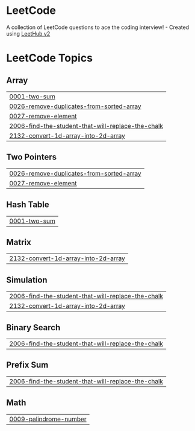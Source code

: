 # LeetCode
A collection of LeetCode questions to ace the coding interview! - Created using [LeetHub v2](https://github.com/arunbhardwaj/LeetHub-2.0)

<!---LeetCode Topics Start-->
# LeetCode Topics
## Array
|  |
| ------- |
| [0001-two-sum](https://github.com/Sivaraj7/LeetCode/tree/master/0001-two-sum) |
| [0026-remove-duplicates-from-sorted-array](https://github.com/Sivaraj7/LeetCode/tree/master/0026-remove-duplicates-from-sorted-array) |
| [0027-remove-element](https://github.com/Sivaraj7/LeetCode/tree/master/0027-remove-element) |
| [2006-find-the-student-that-will-replace-the-chalk](https://github.com/Sivaraj7/LeetCode/tree/master/2006-find-the-student-that-will-replace-the-chalk) |
| [2132-convert-1d-array-into-2d-array](https://github.com/Sivaraj7/LeetCode/tree/master/2132-convert-1d-array-into-2d-array) |
## Two Pointers
|  |
| ------- |
| [0026-remove-duplicates-from-sorted-array](https://github.com/Sivaraj7/LeetCode/tree/master/0026-remove-duplicates-from-sorted-array) |
| [0027-remove-element](https://github.com/Sivaraj7/LeetCode/tree/master/0027-remove-element) |
## Hash Table
|  |
| ------- |
| [0001-two-sum](https://github.com/Sivaraj7/LeetCode/tree/master/0001-two-sum) |
## Matrix
|  |
| ------- |
| [2132-convert-1d-array-into-2d-array](https://github.com/Sivaraj7/LeetCode/tree/master/2132-convert-1d-array-into-2d-array) |
## Simulation
|  |
| ------- |
| [2006-find-the-student-that-will-replace-the-chalk](https://github.com/Sivaraj7/LeetCode/tree/master/2006-find-the-student-that-will-replace-the-chalk) |
| [2132-convert-1d-array-into-2d-array](https://github.com/Sivaraj7/LeetCode/tree/master/2132-convert-1d-array-into-2d-array) |
## Binary Search
|  |
| ------- |
| [2006-find-the-student-that-will-replace-the-chalk](https://github.com/Sivaraj7/LeetCode/tree/master/2006-find-the-student-that-will-replace-the-chalk) |
## Prefix Sum
|  |
| ------- |
| [2006-find-the-student-that-will-replace-the-chalk](https://github.com/Sivaraj7/LeetCode/tree/master/2006-find-the-student-that-will-replace-the-chalk) |
## Math
|  |
| ------- |
| [0009-palindrome-number](https://github.com/Sivaraj7/LeetCode/tree/master/0009-palindrome-number) |
<!---LeetCode Topics End-->